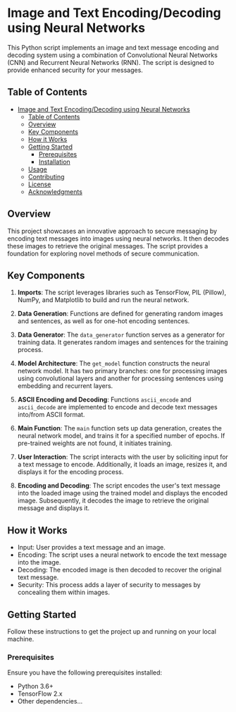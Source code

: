 # Image and Text Encoding/Decoding using Neural Networks

This Python script implements an image and text message encoding and decoding system using a combination of Convolutional Neural Networks (CNN) and Recurrent Neural Networks (RNN). The script is designed to provide enhanced security for your messages.

## Table of Contents
- [Image and Text Encoding/Decoding using Neural Networks](#image-and-text-encodingdecoding-using-neural-networks)
  - [Table of Contents](#table-of-contents)
  - [Overview](#overview)
  - [Key Components](#key-components)
  - [How it Works](#how-it-works)
  - [Getting Started](#getting-started)
    - [Prerequisites](#prerequisites)
    - [Installation](#installation)
  - [Usage](#usage)
  - [Contributing](#contributing)
  - [License](#license)
  - [Acknowledgments](#acknowledgments)

## Overview

This project showcases an innovative approach to secure messaging by encoding text messages into images using neural networks. It then decodes these images to retrieve the original messages. The script provides a foundation for exploring novel methods of secure communication.

## Key Components

1. **Imports**: The script leverages libraries such as TensorFlow, PIL (Pillow), NumPy, and Matplotlib to build and run the neural network.

2. **Data Generation**: Functions are defined for generating random images and sentences, as well as for one-hot encoding sentences.

3. **Data Generator**: The `data_generator` function serves as a generator for training data. It generates random images and sentences for the training process.

4. **Model Architecture**: The `get_model` function constructs the neural network model. It has two primary branches: one for processing images using convolutional layers and another for processing sentences using embedding and recurrent layers.

5. **ASCII Encoding and Decoding**: Functions `ascii_encode` and `ascii_decode` are implemented to encode and decode text messages into/from ASCII format.

6. **Main Function**: The `main` function sets up data generation, creates the neural network model, and trains it for a specified number of epochs. If pre-trained weights are not found, it initiates training.

7. **User Interaction**: The script interacts with the user by soliciting input for a text message to encode. Additionally, it loads an image, resizes it, and displays it for the encoding process.

8. **Encoding and Decoding**: The script encodes the user's text message into the loaded image using the trained model and displays the encoded image. Subsequently, it decodes the image to retrieve the original message and displays it.

## How it Works

- Input: User provides a text message and an image.
- Encoding: The script uses a neural network to encode the text message into the image.
- Decoding: The encoded image is then decoded to recover the original text message.
- Security: This process adds a layer of security to messages by concealing them within images.

## Getting Started

Follow these instructions to get the project up and running on your local machine.

### Prerequisites

Ensure you have the following prerequisites installed:

- Python 3.6+
- TensorFlow 2.x
- Other dependencies...
